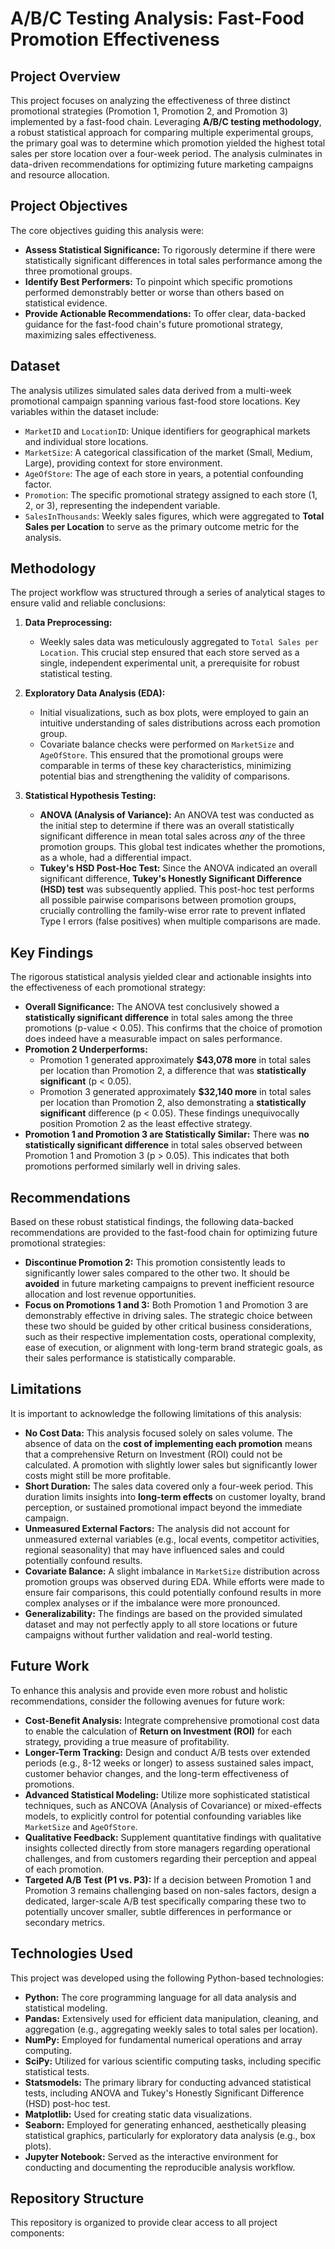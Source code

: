 # A/B/C Testing Analysis: Fast-Food Promotion Effectiveness

## Project Overview

This project focuses on analyzing the effectiveness of three distinct promotional strategies (Promotion 1, Promotion 2, and Promotion 3) implemented by a fast-food chain. Leveraging **A/B/C testing methodology**, a robust statistical approach for comparing multiple experimental groups, the primary goal was to determine which promotion yielded the highest total sales per store location over a four-week period. The analysis culminates in data-driven recommendations for optimizing future marketing campaigns and resource allocation.

## Project Objectives

The core objectives guiding this analysis were:

* **Assess Statistical Significance:** To rigorously determine if there were statistically significant differences in total sales performance among the three promotional groups.
* **Identify Best Performers:** To pinpoint which specific promotions performed demonstrably better or worse than others based on statistical evidence.
* **Provide Actionable Recommendations:** To offer clear, data-backed guidance for the fast-food chain's future promotional strategy, maximizing sales effectiveness.

## Dataset

The analysis utilizes simulated sales data derived from a multi-week promotional campaign spanning various fast-food store locations. Key variables within the dataset include:

* `MarketID` and `LocationID`: Unique identifiers for geographical markets and individual store locations.
* `MarketSize`: A categorical classification of the market (Small, Medium, Large), providing context for store environment.
* `AgeOfStore`: The age of each store in years, a potential confounding factor.
* `Promotion`: The specific promotional strategy assigned to each store (1, 2, or 3), representing the independent variable.
* `SalesInThousands`: Weekly sales figures, which were aggregated to **Total Sales per Location** to serve as the primary outcome metric for the analysis.

## Methodology

The project workflow was structured through a series of analytical stages to ensure valid and reliable conclusions:

1.  **Data Preprocessing:**
    * Weekly sales data was meticulously aggregated to `Total Sales per Location`. This crucial step ensured that each store served as a single, independent experimental unit, a prerequisite for robust statistical testing.

2.  **Exploratory Data Analysis (EDA):**
    * Initial visualizations, such as box plots, were employed to gain an intuitive understanding of sales distributions across each promotion group.
    * Covariate balance checks were performed on `MarketSize` and `AgeOfStore`. This ensured that the promotional groups were comparable in terms of these key characteristics, minimizing potential bias and strengthening the validity of comparisons.

3.  **Statistical Hypothesis Testing:**
    * **ANOVA (Analysis of Variance):** An ANOVA test was conducted as the initial step to determine if there was an overall statistically significant difference in mean total sales across *any* of the three promotion groups. This global test indicates whether the promotions, as a whole, had a differential impact.
    * **Tukey's HSD Post-Hoc Test:** Since the ANOVA indicated an overall significant difference, **Tukey's Honestly Significant Difference (HSD) test** was subsequently applied. This post-hoc test performs all possible pairwise comparisons between promotion groups, crucially controlling the family-wise error rate to prevent inflated Type I errors (false positives) when multiple comparisons are made.

## Key Findings

The rigorous statistical analysis yielded clear and actionable insights into the effectiveness of each promotional strategy:

* **Overall Significance:** The ANOVA test conclusively showed a **statistically significant difference** in total sales among the three promotions (p-value < 0.05). This confirms that the choice of promotion does indeed have a measurable impact on sales performance.
* **Promotion 2 Underperforms:**
    * Promotion 1 generated approximately **$43,078 more** in total sales per location than Promotion 2, a difference that was **statistically significant** (p < 0.05).
    * Promotion 3 generated approximately **$32,140 more** in total sales per location than Promotion 2, also demonstrating a **statistically significant** difference (p < 0.05). These findings unequivocally position Promotion 2 as the least effective strategy.
* **Promotion 1 and Promotion 3 are Statistically Similar:** There was **no statistically significant difference** in total sales observed between Promotion 1 and Promotion 3 (p > 0.05). This indicates that both promotions performed similarly well in driving sales.

## Recommendations

Based on these robust statistical findings, the following data-backed recommendations are provided to the fast-food chain for optimizing future promotional strategies:

* **Discontinue Promotion 2:** This promotion consistently leads to significantly lower sales compared to the other two. It should be **avoided** in future marketing campaigns to prevent inefficient resource allocation and lost revenue opportunities.
* **Focus on Promotions 1 and 3:** Both Promotion 1 and Promotion 3 are demonstrably effective in driving sales. The strategic choice between these two should be guided by other critical business considerations, such as their respective implementation costs, operational complexity, ease of execution, or alignment with long-term brand strategic goals, as their sales performance is statistically comparable.

## Limitations

It is important to acknowledge the following limitations of this analysis:

* **No Cost Data:** This analysis focused solely on sales volume. The absence of data on the **cost of implementing each promotion** means that a comprehensive Return on Investment (ROI) could not be calculated. A promotion with slightly lower sales but significantly lower costs might still be more profitable.
* **Short Duration:** The sales data covered only a four-week period. This duration limits insights into **long-term effects** on customer loyalty, brand perception, or sustained promotional impact beyond the immediate campaign.
* **Unmeasured External Factors:** The analysis did not account for unmeasured external variables (e.g., local events, competitor activities, regional seasonality) that may have influenced sales and could potentially confound results.
* **Covariate Balance:** A slight imbalance in `MarketSize` distribution across promotion groups was observed during EDA. While efforts were made to ensure fair comparisons, this could potentially confound results in more complex analyses or if the imbalance were more pronounced.
* **Generalizability:** The findings are based on the provided simulated dataset and may not perfectly apply to all store locations or future campaigns without further validation and real-world testing.

## Future Work

To enhance this analysis and provide even more robust and holistic recommendations, consider the following avenues for future work:

* **Cost-Benefit Analysis:** Integrate comprehensive promotional cost data to enable the calculation of **Return on Investment (ROI)** for each strategy, providing a true measure of profitability.
* **Longer-Term Tracking:** Design and conduct A/B tests over extended periods (e.g., 8-12 weeks or longer) to assess sustained sales impact, customer behavior changes, and the long-term effectiveness of promotions.
* **Advanced Statistical Modeling:** Utilize more sophisticated statistical techniques, such as ANCOVA (Analysis of Covariance) or mixed-effects models, to explicitly control for potential confounding variables like `MarketSize` and `AgeOfStore`.
* **Qualitative Feedback:** Supplement quantitative findings with qualitative insights collected directly from store managers regarding operational challenges, and from customers regarding their perception and appeal of each promotion.
* **Targeted A/B Test (P1 vs. P3):** If a decision between Promotion 1 and Promotion 3 remains challenging based on non-sales factors, design a dedicated, larger-scale A/B test specifically comparing these two to potentially uncover smaller, subtle differences in performance or secondary metrics.

## Technologies Used

This project was developed using the following Python-based technologies:

* **Python:** The core programming language for all data analysis and statistical modeling.
* **Pandas:** Extensively used for efficient data manipulation, cleaning, and aggregation (e.g., aggregating weekly sales to total sales per location).
* **NumPy:** Employed for fundamental numerical operations and array computing.
* **SciPy:** Utilized for various scientific computing tasks, including specific statistical tests.
* **Statsmodels:** The primary library for conducting advanced statistical tests, including ANOVA and Tukey's Honestly Significant Difference (HSD) post-hoc test.
* **Matplotlib:** Used for creating static data visualizations.
* **Seaborn:** Employed for generating enhanced, aesthetically pleasing statistical graphics, particularly for exploratory data analysis (e.g., box plots).
* **Jupyter Notebook:** Served as the interactive environment for conducting and documenting the reproducible analysis workflow.

## Repository Structure

This repository is organized to provide clear access to all project components:
